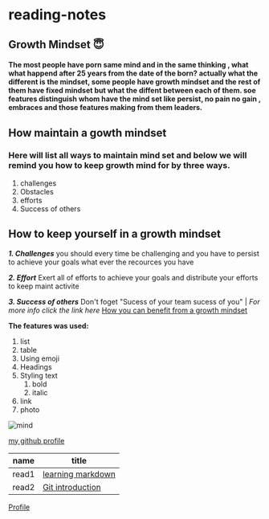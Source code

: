 # reading-notes

## Growth Mindset :innocent:

#### The most people have porn same mind and in the same thinking , what what happend after 25 years from the date of the born? actually what the different is the mindset, some people have growth mindset and the rest of them have fixed mindset but what the diffent between each of them. soe features distinguish whom have the mind set like persist, no pain no gain , embraces and those features making from them leaders.

## How maintain a gowth mindset 
### Here will list all ways to maintain mind set and below we will remind you how to keep growth mind for by three ways.

1. challenges
2. Obstacles
3. efforts
4. Success of others 



## How to keep yourself in a growth mindset

***1. Challenges***
you should every time be challenging and you have to persist to achieve your goals what ever the recources you have 

***2. Effort***
Exert all of efforts to achieve your goals and distribute your efforts to keep maint activite

***3. Success of others***
Don't foget "Sucess of your team sucess of you"                                                               |
*For more info click the link here*
[How you can benefit from a growth mindset](https://www.atlassian.com/blog/inside-atlassian/growth-mindset)


**The features was used:**

1. list
2. table
3. Using emoji
4. Headings
5. Styling text
   1. bold
   2. italic
6. link
7. photo


![mind](https://www.sodapdf.com/blog/wp-content/uploads/2019/10/mind-mapping-software-1280x720.jpg)

[my github profile](https://github.com/baraaAlosaily) 

name|title
----|-----
read1|[learning markdown](https://baraaalosaily.github.io/reading-notes/read1)
read2|[Git introduction](https://baraaalosaily.github.io/reading-notes/read2)

[Profile](Profile.md)